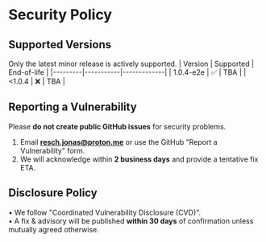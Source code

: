 # Security Policy

## Supported Versions
Only the latest minor release is actively supported.
| Version | Supported | End-of-life |
|---------|-----------|-------------|
| 1.0.4-e2e | ✅        | TBA         |
| <1.0.4    | ❌        | TBA         |

## Reporting a Vulnerability
Please **do not create public GitHub issues** for security problems.

1. Email **resch.jonas@proton.me** or use the GitHub "Report a Vulnerability" form.
2. We will acknowledge within **2 business days** and provide a tentative fix ETA.

## Disclosure Policy
• We follow "Coordinated Vulnerability Disclosure (CVD)".  
• A fix & advisory will be published **within 30 days** of confirmation unless mutually agreed otherwise.
 

